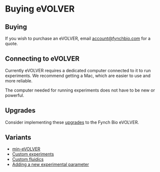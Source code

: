# Buying eVOLVER

## Buying

If you wish to purchase an eVOLVER, email account@fynchbio.com for a quote.

## Connecting to eVOLVER

Currently eVOLVER requires a dedicated computer connected to it to run experiments. We recommend getting a Mac, which are easier to use and more reliable.

The computer needed for running experiments does not have to be new or powerful.

## Upgrades

Consider implementing these [upgrades](../upgrade-base-evolver-hardware.md) to the Fynch Bio eVOLVER.

## Variants

* [min-eVOLVER](../extensions/min-evolver/)
* [Custom experiments](../extensions/custom-experiments/)
* [Custom fluidics](../extensions/custom-fluidics/)
* [Adding a new experimental parameter](../extensions/adding-a-new-experimental-parameter/)
